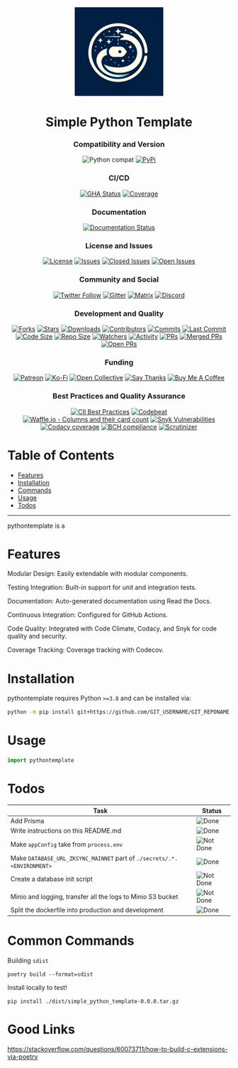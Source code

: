 <div align="center">
  <img src="./assets/simple-python-template-logo.jpeg" width="200">
</div><p>

<div align="center">

# Simple Python Template

### Compatibility and Version
<img src="https://img.shields.io/badge/%3E=python-3.8-blue.svg" alt="Python compat">
<a href="https://pypi.python.org/pypi/GIT_REPONAME"><img src="https://img.shields.io/pypi/v/GIT_REPONAME.svg" alt="PyPi"></a>

### CI/CD
<a href="https://github.com/GIT_USERNAME/GIT_REPONAME/actions?query=workflow%3Atests"><img src="https://github.com/GIT_USERNAME/GIT_REPONAME/actions/workflows/tests.yaml/badge.svg?branch=main" alt="GHA Status"></a>
<a href="https://codecov.io/github/GIT_USERNAME/GIT_REPONAME?branch=main"><img src="https://codecov.io/github/GIT_USERNAME/GIT_REPONAME/coverage.svg?branch=main" alt="Coverage"></a>

### Documentation
<a href="https://GIT_REPONAME.readthedocs.io/en/latest/?badge=latest"><img src="https://readthedocs.org/projects/GIT_REPONAME/badge/?version=latest" alt="Documentation Status"></a>

### License and Issues
<a href="https://github.com/GIT_USERNAME/GIT_REPONAME/blob/main/LICENSE"><img src="https://img.shields.io/github/license/GIT_USERNAME/GIT_REPONAME" alt="License"></a>
<a href="https://github.com/GIT_USERNAME/GIT_REPONAME/issues"><img src="https://img.shields.io/github/issues/GIT_USERNAME/GIT_REPONAME" alt="Issues"></a>
<a href="https://github.com/GIT_USERNAME/GIT_REPONAME/issues?q=is%3Aissue+is%3Aclosed"><img src="https://img.shields.io/github/issues-closed/GIT_USERNAME/GIT_REPONAME" alt="Closed Issues"></a>
<a href="https://github.com/GIT_USERNAME/GIT_REPONAME/issues?q=is%3Aissue+is%3Aopen"><img src="https://img.shields.io/github/issues-raw/GIT_USERNAME/GIT_REPONAME" alt="Open Issues"></a>

### Community and Social
<a href="https://twitter.com/intent/follow?screen_name=GIT_USERNAME"><img src="https://img.shields.io/twitter/follow/GIT_USERNAME" alt="Twitter Follow"></a>
<a href="https://gitter.im/GIT_REPONAME/community?utm_source=badge&utm_medium=badge&utm_campaign=pr-badge"><img src="https://badges.gitter.im/GIT_REPONAME/community.svg" alt="Gitter"></a>
<a href="https://matrix.to/#/!GIT_REPONAME:matrix.org"><img src="https://img.shields.io/matrix/GIT_REPONAME" alt="Matrix"></a>
<a href="https://discord.gg/GIT_REPONAME"><img src="https://img.shields.io/discord/GIT_REPONAME" alt="Discord"></a>

### Development and Quality
<a href="https://github.com/GIT_USERNAME/GIT_REPONAME/network/members"><img src="https://img.shields.io/github/forks/GIT_USERNAME/GIT_REPONAME" alt="Forks"></a>
<a href="https://github.com/GIT_USERNAME/GIT_REPONAME/stargazers"><img src="https://img.shields.io/github/stars/GIT_USERNAME/GIT_REPONAME" alt="Stars"></a>
<a href="https://pypi.python.org/pypi/GIT_REPONAME"><img src="https://img.shields.io/pypi/dm/GIT_REPONAME" alt="Downloads"></a>
<a href="https://github.com/GIT_USERNAME/GIT_REPONAME/graphs/contributors"><img src="https://img.shields.io/github/contributors/GIT_USERNAME/GIT_REPONAME" alt="Contributors"></a>
<a href="https://github.com/GIT_USERNAME/GIT_REPONAME/commits/main"><img src="https://img.shields.io/github/commit-activity/m/GIT_USERNAME/GIT_REPONAME" alt="Commits"></a>
<a href="https://github.com/GIT_USERNAME/GIT_REPONAME/commits/main"><img src="https://img.shields.io/github/last-commit/GIT_USERNAME/GIT_REPONAME" alt="Last Commit"></a>
<a href="https://github.com/GIT_USERNAME/GIT_REPONAME"><img src="https://img.shields.io/github/languages/code-size/GIT_USERNAME/GIT_REPONAME" alt="Code Size"></a>
<a href="https://github.com/GIT_USERNAME/GIT_REPONAME"><img src="https://img.shields.io/github/repo-size/GIT_USERNAME/GIT_REPONAME" alt="Repo Size"></a>
<a href="https://github.com/GIT_USERNAME/GIT_REPONAME/watchers"><img src="https://img.shields.io/github/watchers/GIT_USERNAME/GIT_REPONAME" alt="Watchers"></a>
<a href="https://github.com/GIT_USERNAME/GIT_REPONAME"><img src="https://img.shields.io/github/commit-activity/y/GIT_USERNAME/GIT_REPONAME" alt="Activity"></a>
<a href="https://github.com/GIT_USERNAME/GIT_REPONAME/pulls"><img src="https://img.shields.io/github/issues-pr/GIT_USERNAME/GIT_REPONAME" alt="PRs"></a>
<a href="https://github.com/GIT_USERNAME/GIT_REPONAME/pulls?q=is%3Apr+is%3Aclosed"><img src="https://img.shields.io/github/issues-pr-closed/GIT_USERNAME/GIT_REPONAME" alt="Merged PRs"></a>
<a href="https://github.com/GIT_USERNAME/GIT_REPONAME/pulls?q=is%3Apr+is%3Aopen"><img src="https://img.shields.io/github/issues-pr/open/GIT_USERNAME/GIT_REPONAME" alt="Open PRs"></a>

### Funding
<a href="https://www.patreon.com/GIT_USERNAME"><img src="https://img.shields.io/badge/donate-patreon-F96854.svg" alt="Patreon"></a>
<a href="https://ko-fi.com/GIT_USERNAME"><img src="https://img.shields.io/badge/donate-ko--fi-29ABE0.svg" alt="Ko-Fi"></a>
<a href="https://opencollective.com/GIT_REPONAME"><img src="https://img.shields.io/badge/donate-open%20collective-1D6DFF.svg" alt="Open Collective"></a>
<a href="https://saythanks.io/to/GIT_USERNAME"><img src="https://img.shields.io/badge/say-thanks-1EAEDB.svg" alt="Say Thanks"></a>
<a href="https://www.buymeacoffee.com/GIT_USERNAME"><img src="https://img.shields.io/badge/donate-buy%20me%20a%20coffee-FF813F.svg" alt="Buy Me A Coffee"></a>

### Best Practices and Quality Assurance
<a href="https://bestpractices.coreinfrastructure.org/projects/4578"><img src="https://bestpractices.coreinfrastructure.org/projects/4578/badge" alt="CII Best Practices"></a>
<a href="https://codebeat.co/projects/github-com-GIT_USERNAME-GIT_REPONAME-main"><img src="https://codebeat.co/badges/GIT_REPONAME" alt="Codebeat"></a>
<a href="https://waffle.io/GIT_USERNAME/GIT_REPONAME"><img src="https://badge.waffle.io/GIT_USERNAME/GIT_REPONAME.svg?columns=all" alt="Waffle.io - Columns and their card count"></a>
<a href="https://snyk.io/test/github/GIT_USERNAME/GIT_REPONAME"><img src="https://img.shields.io/snyk/vulnerabilities/github/GIT_USERNAME/GIT_REPONAME.svg" alt="Snyk Vulnerabilities"></a>
<a href="https://app.codacy.com/project/GIT_USERNAME/GIT_REPONAME/dashboard"><img src="https://img.shields.io/codacy/coverage/GIT_REPONAME.svg" alt="Codacy coverage"></a>
<a href="https://bettercodehub.com/"><img src="https://bettercodehub.com/edge/badge/GIT_USERNAME/GIT_REPONAME?branch=main" alt="BCH compliance"></a>
<a href="https://scrutinizer-ci.com/g/GIT_USERNAME/GIT_REPONAME/?branch=main"><img src="https://scrutinizer-ci.com/g/GIT_USERNAME/GIT_REPONAME/badges/quality-score.png?b=main" alt="Scrutinizer"></a>

</div>

# Table of Contents

- [Features](#Features)
- [Installation](#installation)
- [Commands](#commands)
- [Usage](#usage)
- [Todos](#todos)

---

pythontemplate is a

# Features
Modular Design: Easily extendable with modular components.

Testing Integration: Built-in support for unit and integration tests.

Documentation: Auto-generated documentation using Read the Docs.

Continuous Integration: Configured for GitHub Actions.

Code Quality: Integrated with Code Climate, Codacy, and Snyk for code quality and security.

Coverage Tracking: Coverage tracking with Codecov.
# Installation
pythontemplate requires Python `>=3.8` and can be installed via:

```bash
python -m pip install git+https://github.com/GIT_USERNAME/GIT_REPONAME.git
```

# Usage

```python
import pythontemplate
```

# Todos

| Task                                                                 | Status                                             |
|----------------------------------------------------------------------|----------------------------------------------------|
| Add Prisma                                                           | ![Done](https://img.shields.io/badge/Status-Done-brightgreen)      |
| Write instructions on this README.md                                 | ![Done](https://img.shields.io/badge/Status-Done-brightgreen)      |
| Make `appConfig` take from `process.env`                             | ![Not Done](https://img.shields.io/badge/Status-Not%20Done-red) |
| Make `DATABASE_URL_ZKSYNC_MAINNET` part of `./secrets/.*.<ENVIRONMENT>` | ![Done](https://img.shields.io/badge/Status-Done-brightgreen)      |
| Create a database init script                                        | ![Not Done](https://img.shields.io/badge/Status-Not%20Done-red) |
| Minio and logging, transfer all the logs to Minio S3 bucket          | ![Not Done](https://img.shields.io/badge/Status-Not%20Done-red) |
| Split the dockerfile into production and development        | ![Done](https://img.shields.io/badge/Status-Done-brightgreen) |

# Common Commands

Building `sdist`
```
poetry build --format=sdist
```

Install locally to test!
```
pip install ./dist/simple_python_template-0.0.0.tar.gz
```

# Good Links

https://stackoverflow.com/questions/60073711/how-to-build-c-extensions-via-poetry
